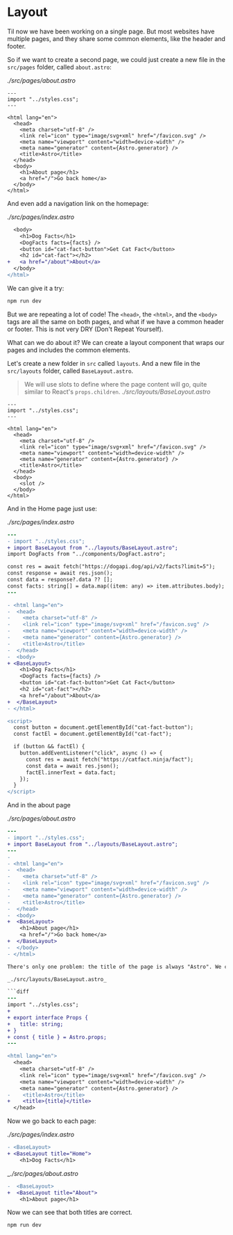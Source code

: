 # Layout

Til now we have been working on a single page. But most websites have multiple pages, and they share some common elements, like the header and footer.

So if we want to create a second page, we could just create a new file in the `src/pages` folder, called `about.astro`:

_./src/pages/about.astro_

```astro
---
import "../styles.css";
---

<html lang="en">
  <head>
    <meta charset="utf-8" />
    <link rel="icon" type="image/svg+xml" href="/favicon.svg" />
    <meta name="viewport" content="width=device-width" />
    <meta name="generator" content={Astro.generator} />
    <title>Astro</title>
  </head>
  <body>
    <h1>About page</h1>
    <a href="/">Go back home</a>
  </body>
</html>
```

And even add a navigation link on the homepage:

_./src/pages/index.astro_

```diff
  <body>
    <h1>Dog Facts</h1>
    <DogFacts facts={facts} />
    <button id="cat-fact-button">Get Cat Fact</button>
    <h2 id="cat-fact"></h2>
+   <a href="/about">About</a>
  </body>
</html>
```

We can give it a try:

```bash
npm run dev
```

But we are repeating a lot of code! The `<head>`, the `<html>`, and the `<body>` tags are all the same on both pages, and what if we have a common header or footer. This is not very DRY (Don't Repeat Yourself).

What can we do about it? We can create a layout component that wraps our pages and includes the common elements.

Let's create a new folder in `src` called `layouts`. And a new file in the `src/layouts` folder, called `BaseLayout.astro`.

> We will use slots to define where the page content will go, quite similar to React's `props.children`.
> _./src/layouts/BaseLayout.astro_

```astro
---
import "../styles.css";
---

<html lang="en">
  <head>
    <meta charset="utf-8" />
    <link rel="icon" type="image/svg+xml" href="/favicon.svg" />
    <meta name="viewport" content="width=device-width" />
    <meta name="generator" content={Astro.generator} />
    <title>Astro</title>
  </head>
  <body>
    <slot />
  </body>
</html>
```

And in the Home page just use:

_./src/pages/index.astro_

```diff
---
- import "../styles.css";
+ import BaseLayout from "../layouts/BaseLayout.astro";
import DogFacts from "../components/DogFact.astro";

const res = await fetch("https://dogapi.dog/api/v2/facts?limit=5");
const response = await res.json();
const data = response?.data ?? [];
const facts: string[] = data.map((item: any) => item.attributes.body);
---

- <html lang="en">
-  <head>
-    <meta charset="utf-8" />
-    <link rel="icon" type="image/svg+xml" href="/favicon.svg" />
-    <meta name="viewport" content="width=device-width" />
-    <meta name="generator" content={Astro.generator} />
-    <title>Astro</title>
-  </head>
-  <body>
+ <BaseLayout>
    <h1>Dog Facts</h1>
    <DogFacts facts={facts} />
    <button id="cat-fact-button">Get Cat Fact</button>
    <h2 id="cat-fact"></h2>
    <a href="/about">About</a>
+  </BaseLayout>
- </html>

<script>
  const button = document.getElementById("cat-fact-button");
  const factEl = document.getElementById("cat-fact");

  if (button && factEl) {
    button.addEventListener("click", async () => {
      const res = await fetch("https://catfact.ninja/fact");
      const data = await res.json();
      factEl.innerText = data.fact;
    });
  }
</script>
```

And in the about page

_./src/pages/about.astro_

````diff
---
- import "../styles.css";
+ import BaseLayout from "../layouts/BaseLayout.astro";
---
-
- <html lang="en">
-  <head>
-    <meta charset="utf-8" />
-    <link rel="icon" type="image/svg+xml" href="/favicon.svg" />
-    <meta name="viewport" content="width=device-width" />
-    <meta name="generator" content={Astro.generator} />
-    <title>Astro</title>
-  </head>
-  <body>
+  <BaseLayout>
    <h1>About page</h1>
    <a href="/">Go back home</a>
+  </BaseLayout>
-  </body>
- </html>

There's only one problem: the title of the page is always "Astro". We can fix that by passing a `title` prop to the layout component.

_./src/layouts/BaseLayout.astro_

```diff
---
import "../styles.css";
+
+ export interface Props {
+   title: string;
+ }
+ const { title } = Astro.props;
---

<html lang="en">
  <head>
    <meta charset="utf-8" />
    <link rel="icon" type="image/svg+xml" href="/favicon.svg" />
    <meta name="viewport" content="width=device-width" />
    <meta name="generator" content={Astro.generator} />
-    <title>Astro</title>
+    <title>{title}</title>
  </head>
````

Now we go back to each page:

_./src/pages/index.astro_

```diff
- <BaseLayout>
+ <BaseLayout title="Home">
    <h1>Dog Facts</h1>
```

\__./src/pages/about.astro_

```diff
-  <BaseLayout>
+  <BaseLayout title="About">
    <h1>About page</h1>
```

Now we can see that both titles are correct.

```bash
npm run dev
```
